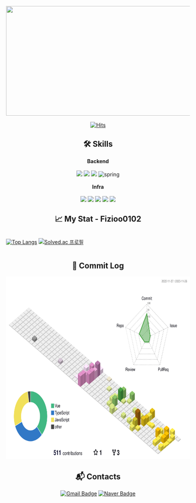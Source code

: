 
<!--
**Fizioo0102/Fizioo0102** is a ✨ _special_ ✨ repository because its `README.md` (this file) appears on your GitHub profile.

Here are some ideas to get you started:

- 🔭 I’m currently working on ...
- 🌱 I’m currently learning ...
- 👯 I’m looking to collaborate on ...
- 🤔 I’m looking for help with ...
- 💬 Ask me about ...
- 📫 How to reach me: ...
- 😄 Pronouns: ...
- ⚡ Fun fact: ...
-->
<div align="center">

<img src="https://github.com/Fizioo0102/Memorise/assets/107913312/85d20379-2bee-4b67-915c-a69df74cbde1" width="1200" height="300">


[![Hits](https://hits.seeyoufarm.com/api/count/incr/badge.svg?url=https%3A%2F%2Fgithub.com%2FFizioo0102%2Fhit-counter&count_bg=%2371D5FF&title_bg=%237DE9CD&icon=&icon_color=%23FFDBDB&title=hits&edge_flat=false)](https://hits.seeyoufarm.com)

## 🛠️ Skills
**Backend** <br/>
<br/>
<img src="https://img.shields.io/badge/java-007396?style=for-the-badge&logo=java&logoColor=white"> <img src="https://img.shields.io/badge/springboot-6DB33F?style=for-the-badge&logo=springboot&logoColor=white"> <img src="https://img.shields.io/badge/mysql-4479A1?style=for-the-badge&logo=mysql&logoColor=white"> ![spring](https://img.shields.io/badge/spring-6DB33F?style=for-the-badge&logo=spring&logoColor=white)
<br />
<br />
**Infra** <br/>
<br/>
<img src="https://img.shields.io/badge/AmazonEC2-FF9900?style=for-the-badge&logo=AmazonEC2&logoColor=white"> <img src="https://img.shields.io/badge/nginx-009639?style=for-the-badge&logo=nginx&logoColor=white"> <img src="https://img.shields.io/badge/docker-2496ED?style=for-the-badge&logo=docker&logoColor=white"> <img src="https://img.shields.io/badge/jenkins-D24939?style=for-the-badge&logo=jenkins&logoColor=white"> <img src="https://img.shields.io/badge/ubuntu-E95420?style=for-the-badge&logo=ubuntu&logoColor=white">
## 📈 My Stat - Fizioo0102
<div style="display: flex">
  
[![Top Langs](https://github-readme-stats.vercel.app/api/top-langs/?username=Fizioo0102)](https://github.com/anuraghazra/github-readme-stats)
[![Solved.ac
프로필](http://mazassumnida.wtf/api/v2/generate_badge?boj=chldudw)](https://solved.ac/chldudw)
</div>

## 🌱 Commit Log
<img height="500em" src="./profile-3d-contrib/profile-season-animate.svg"/>

## :mailbox_with_mail: Contacts
[![Gmail Badge](https://img.shields.io/badge/Gmail-d14836?style=flat-square&logo=Gmail&logoColor=white&link=mailto:a27313797@gmail.com)](mailto:a27313797@gmail.com)
[![Naver Badge](https://img.shields.io/badge/Naver-03C75A?style=flat-square&logo=Naver&logoColor=white&link=mailto:chldudw@naver.com)](mailto:chldudw@naver.com)
</div>
